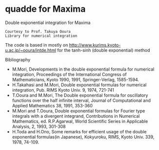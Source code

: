 # quadde for Maxima
 Double exponential integration for Maxima

 
 	Courtesy to Prof. Takuya Ooura
 	Library for numerical integration
 	
The code is based in mostly on
  http://www.kurims.kyoto-u.ac.jp/~ooura/intde.html
for the tanh-sinh (double exponential) method
 
 
Bibliography
 * M.Mori, Developments in the double exponential formula for numerical integration, Proceedings of the International Congress of Mathematicians, Kyoto 1990, 1991, Springer-Verlag, 1585-1594.
 * H.Takahasi and M.Mori, Double exponential formulas for numerical integration, Pub. RIMS Kyoto Univ. 9, 1974, 721-741
 * T.Ooura and M.Mori, The Double exponential formula for oscillatory functions over the half infinite interval, Journal of Computational and Applied Mathematics 38, 1991, 353-360
 * M.Mori and T.Ooura, Double exponential formulas for Fourier type integrals with a divergent integrand, Contributions in Numerical Mathematics, ed. R.P.Agarwal, World Scientific Series in Applicable Analysis, 2, 1993, 301-308
 * H.Toda and H.Ono, Some remarks for efficient usage of the double exponential formulas(in Japanese), Kokyuroku, RIMS, Kyoto Univ. 339, 1978, 74-109.
 
